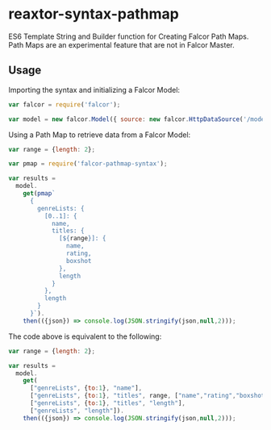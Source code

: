 # reaxtor-syntax-pathmap
ES6 Template String and Builder function for Creating Falcor Path Maps. Path Maps are an experimental feature that are not in Falcor Master.

## Usage

Importing the syntax and initializing a Falcor Model:

~~~js
var falcor = require('falcor');

var model = new falcor.Model({ source: new falcor.HttpDataSource('/model.json') });
~~~

Using a Path Map to retrieve data from a Falcor Model:

~~~js
var range = {length: 2};

var pmap = require('falcor-pathmap-syntax');

var results = 
  model.
    get(pmap`
      {
        genreLists: {
          [0..1]: {
            name,
            titles: {
              [${range}]: {
                name,
                rating,
                boxshot
              },
              length
            }
          },
          length
        }
      }`).
    then(({json}) => console.log(JSON.stringify(json,null,2)));
~~~

The code above is equivalent to the following:

~~~js
var range = {length: 2};

var results = 
  model.
    get(
      ["genreLists", {to:1}, "name"],
      ["genreLists", {to:1}, "titles", range, ["name","rating","boxshot"]],
      ["genreLists", {to:1}, "titles", "length"],
      ["genreLists", "length"]).
    then(({json}) => console.log(JSON.stringify(json,null,2)));  
~~~
